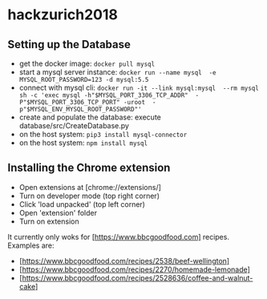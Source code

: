 # hackzurich2018

## Setting up the Database

* get the docker image: `docker pull mysql`
* start a mysql server instance: `docker run --name mysql 
  -e MYSQL_ROOT_PASSWORD=123 -d mysql:5.5`
* connect with mysql cli: `docker run -it --link mysql:mysql 
  --rm mysql sh -c 'exec mysql -h"$MYSQL_PORT_3306_TCP_ADDR" 
  -P"$MYSQL_PORT_3306_TCP_PORT" -uroot 
  -p"$MYSQL_ENV_MYSQL_ROOT_PASSWORD"'`
* create and populate the database: execute database/src/CreateDatabase.py
* on the host system: `pip3 install mysql-connector`
* on the host system: `npm install mysql`

## Installing the Chrome extension
* Open extensions at [chrome://extensions/]
* Turn on developer mode (top right corner)
* Click 'load unpacked' (top left corner)
* Open 'extension' folder
* Turn on extension

It currently only woks for [https://www.bbcgoodfood.com] recipes. Examples are:
* [https://www.bbcgoodfood.com/recipes/2538/beef-wellington]
* [https://www.bbcgoodfood.com/recipes/2270/homemade-lemonade]
* [https://www.bbcgoodfood.com/recipes/2528636/coffee-and-walnut-cake]
